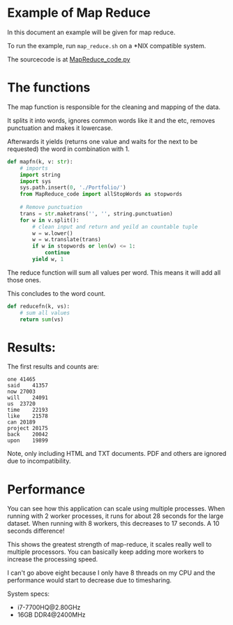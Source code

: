 # Example of Map Reduce
In this document an example will be given for map reduce.

To run the example, run `map_reduce.sh` on a *NIX compatible system.

The sourcecode is at [MapReduce_code.py](MapReduce_code.py)

# The functions
The map function is responsible for the cleaning and mapping of the data.

It splits it into words, ignores common words like it and the etc, removes punctuation and makes it lowercase.

Afterwards it yields (returns one value and waits for the next to be requested) the word in combination with 1.
```python
def mapfn(k, v: str):
    # imports
    import string
    import sys
    sys.path.insert(0, './Portfolio/')
    from MapReduce_code import allStopWords as stopwords
    
    # Remove punctuation
    trans = str.maketrans('', '', string.punctuation)
    for w in v.split():
        # clean input and return and yeild an countable tuple
        w = w.lower()
        w = w.translate(trans)
        if w in stopwords or len(w) <= 1:
            continue
        yield w, 1
```

The reduce function will sum all values per word. This means it will add all those ones.

This concludes to the word count.
```python
def reducefn(k, vs):
    # sum all values
    return sum(vs)
```

# Results:
The first  results and counts are:
```
one	41465
said	41357
now	27003
will	24091
us	23720
time	22193
like	21578
can	20189
project	20175
back	20042
upon	19899
```
Note, only including HTML and TXT documents. PDF and others are ignored due to incompatibility.

# Performance
You can see how this application can scale using multiple processes.
When running with 2 worker processes, it runs for about 28 seconds for the large dataset.
When running with 8 workers, this decreases to 17 seconds. A 10 seconds difference!

This shows the greatest strength of map-reduce, it scales really well to multiple processors.
You can basically keep adding more workers to increase the processing speed.

I can't go above eight because I only have 8 threads on my CPU and the performance would start to decrease due to timesharing.

System specs:
 - i7-7700HQ\@2.80GHz
 - 16GB DDR4\@2400MHz